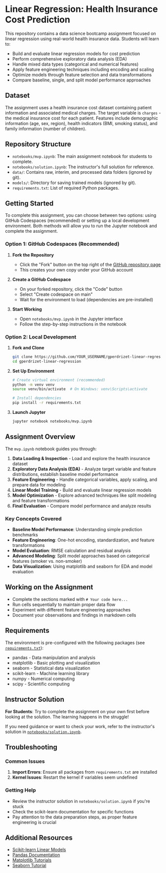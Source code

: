 # Linear Regression: Health Insurance Cost Prediction

This repository contains a data science bootcamp assignment focused on linear regression using real-world health insurance data. Students will learn to:

- Build and evaluate linear regression models for cost prediction
- Perform comprehensive exploratory data analysis (EDA)
- Handle mixed data types (categorical and numerical features)
- Apply feature engineering techniques including encoding and scaling
- Optimize models through feature selection and data transformations
- Compare baseline, single, and split model performance approaches

## Dataset

The assignment uses a health insurance cost dataset containing patient information and associated medical charges. The target variable is `charges` - the medical insurance cost for each patient. Features include demographic information (age, sex, region), health indicators (BMI, smoking status), and family information (number of children).

## Repository Structure

- `notebooks/mvp.ipynb`: The main assignment notebook for students to complete.
- `notebooks/solution.ipynb`: The instructor's full solution for reference.
- `data/`: Contains raw, interim, and processed data folders (ignored by git).
- `models/`: Directory for saving trained models (ignored by git).
- `requirements.txt`: List of required Python packages.

## Getting Started

To complete this assignment, you can choose between two options: using GitHub Codespaces (recommended) or setting up a local development environment. Both methods will allow you to run the Jupyter notebook and complete the assignment.

### Option 1: GitHub Codespaces (Recommended)

1. **Fork the Repository**
   - Click the "Fork" button on the top right of the [GitHub repository page](https://github.com/4GeeksAcademy/gperdrizet-linear-regression)
   - This creates your own copy under your GitHub account

2. **Create a GitHub Codespace**
   - On your forked repository, click the "Code" button
   - Select "Create codespace on main" 
   - Wait for the environment to load (dependencies are pre-installed)

3. **Start Working**
   - Open `notebooks/mvp.ipynb` in the Jupyter interface
   - Follow the step-by-step instructions in the notebook

### Option 2: Local Development

1. **Fork and Clone**
   ```bash
   git clone https://github.com/YOUR_USERNAME/gperdrizet-linear-regression.git
   cd gperdrizet-linear-regression
   ```

2. **Set Up Environment**
   ```bash
   # Create virtual environment (recommended)
   python -m venv venv
   source venv/bin/activate  # On Windows: venv\Scripts\activate
   
   # Install dependencies
   pip install -r requirements.txt
   ```

3. **Launch Jupyter**
   ```bash
   jupyter notebook notebooks/mvp.ipynb
   ```

## Assignment Overview

The `mvp.ipynb` notebook guides you through:

1. **Data Loading & Inspection** - Load and explore the health insurance dataset
2. **Exploratory Data Analysis (EDA)** - Analyze target variable and feature distributions, establish baseline model performance
3. **Feature Engineering** - Handle categorical variables, apply scaling, and prepare data for modeling
4. **Linear Model Training** - Build and evaluate linear regression models
5. **Model Optimization** - Explore advanced techniques like split modeling and feature transformations
6. **Final Evaluation** - Compare model performance and analyze results

### Key Concepts Covered

- **Baseline Model Performance**: Understanding simple prediction benchmarks
- **Feature Engineering**: One-hot encoding, standardization, and feature transformations
- **Model Evaluation**: RMSE calculation and residual analysis
- **Advanced Modeling**: Split model approaches based on categorical features (smoker vs. non-smoker)
- **Data Visualization**: Using matplotlib and seaborn for EDA and model evaluation

## Working on the Assignment

- Complete the sections marked with `# Your code here...`
- Run cells sequentially to maintain proper data flow
- Experiment with different feature engineering approaches
- Document your observations and findings in markdown cells

## Requirements

The environment is pre-configured with the following packages (see [`requirements.txt`](requirements.txt)):

- pandas - Data manipulation and analysis
- matplotlib - Basic plotting and visualization
- seaborn - Statistical data visualization
- scikit-learn - Machine learning library
- numpy - Numerical computing
- scipy - Scientific computing

## Instructor Solution

**For Students**: Try to complete the assignment on your own first before looking at the solution. The learning happens in the struggle!

If you need guidance or want to check your work, refer to the instructor's solution in [`notebooks/solution.ipynb`](notebooks/solution.ipynb).

## Troubleshooting

### Common Issues

1. **Import Errors**: Ensure all packages from `requirements.txt` are installed
2. **Kernel Issues**: Restart the kernel if variables seem undefined

### Getting Help

- Review the instructor solution in `notebooks/solution.ipynb` if you're stuck
- Check the scikit-learn documentation for specific functions
- Pay attention to the data preparation steps, as proper feature engineering is crucial

## Additional Resources

- [Scikit-learn Linear Models](https://scikit-learn.org/stable/modules/linear_model.html)
- [Pandas Documentation](https://pandas.pydata.org/docs/)
- [Matplotlib Tutorials](https://matplotlib.org/stable/tutorials/index.html)
- [Seaborn Tutorial](https://seaborn.pydata.org/tutorial.html)
